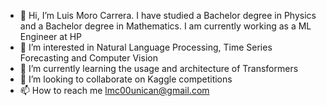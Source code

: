 - 👋 Hi, I’m Luis Moro Carrera. I have studied a Bachelor degree in Physics and a Bachelor degree in Mathematics. I am currently working as a ML Engineer at HP
- 👀 I’m interested in Natural Language Processing, Time Series Forecasting and Computer Vision
- 🌱 I’m currently learning the usage and architecture of Transformers
- 💞️ I’m looking to collaborate on Kaggle competitions
- 📫 How to reach me lmc00unican@gmail.com


